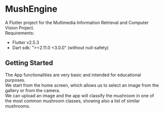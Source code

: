 # MushEngine

A Flutter project for the Multimedia Information Retrieval and Computer Vision Project.\
Requirements:
- Flutter v2.5.3
- Dart sdk: ">=2.11.0 <3.0.0" (without null-safety)

## Getting Started

The App functionalities are very basic and intended for educational purposes.\
We start from the home screen, which allows us to select an image from the gallery or from
the camera.\
We can upload an image and the app will classify the mushroom in one of the most common mushroom classes, showing also a list of similar mushrooms.
